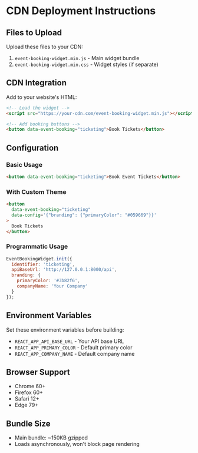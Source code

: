# CDN Deployment Instructions

## Files to Upload

Upload these files to your CDN:

1. `event-booking-widget.min.js` - Main widget bundle
2. `event-booking-widget.min.css` - Widget styles (if separate)

## CDN Integration

Add to your website's HTML:

```html
<!-- Load the widget -->
<script src="https://your-cdn.com/event-booking-widget.min.js"></script>

<!-- Add booking buttons -->
<button data-event-booking="ticketing">Book Tickets</button>
```

## Configuration

### Basic Usage
```html
<button data-event-booking="ticketing">Book Event Tickets</button>
```

### With Custom Theme
```html
<button 
  data-event-booking="ticketing"
  data-config='{"branding": {"primaryColor": "#059669"}}'
>
  Book Tickets
</button>
```

### Programmatic Usage
```javascript
EventBookingWidget.init({
  identifier: 'ticketing',
  apiBaseUrl: 'http://127.0.0.1:8000/api',
  branding: {
    primaryColor: '#3b82f6',
    companyName: 'Your Company'
  }
});
```

## Environment Variables

Set these environment variables before building:

- `REACT_APP_API_BASE_URL` - Your API base URL
- `REACT_APP_PRIMARY_COLOR` - Default primary color
- `REACT_APP_COMPANY_NAME` - Default company name

## Browser Support

- Chrome 60+
- Firefox 60+
- Safari 12+
- Edge 79+

## Bundle Size

- Main bundle: ~150KB gzipped
- Loads asynchronously, won't block page rendering